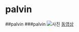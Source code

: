 # palvin
##palvin
###palvin
![사진](https://encrypted-tbn0.gstatic.com/images?q=tbn:ANd9GcSeTvrUiI78dBIaGVQkLvXXcrQOamo9Lcc0kwkzSFFO33cLc-KR)
[동영상](https://i.ytimg.com/vi/Jb2R6eb3n0g/hqdefault.jpg?custom=true&w=196&h=110&stc=true&jpg444=true&jpgq=90&sp=68&sigh=Q_DdVjN-m35n2W3ZTTITA2dr8lA)
